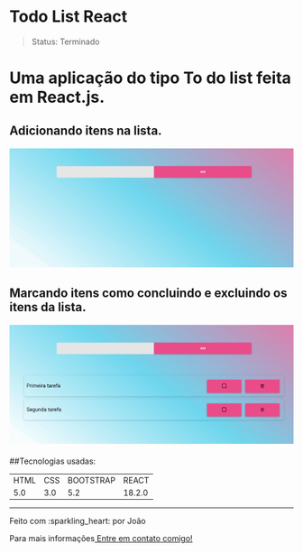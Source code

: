 
# Todo List React

> Status: Terminado
 
<h1>Uma aplicação do tipo To do list feita em React.js.</h1>




<h2>Adicionando itens na lista.</h2>

<h4 align="center">
    <img alt="readme"  title="readme" src="addLista.gif" >
</h4>

<h2>Marcando itens como concluindo e excluindo os itens da lista.</h2>
<h4 align="center">
    <img alt="readme"  title="readme" src="addLista2.gif" >
</h4>



 
##Tecnologias usadas:

<table>
 <tr>
  <td>HTML</td>
  <td>CSS</td>
  <td>BOOTSTRAP</td>
  <td>REACT</td>
  
 <tr>
  
 <tr>
  <td>5.0</td>
  <td>3.0</td>
  <td>5.2</td>
  <td>18.2.0</td>
 <tr>
 
</table>
 
<hr>

<p>Feito com :sparkling_heart: por João</p>

<p>Para mais informações<a href="https://www.linkedin.com/in/jo%C3%A3o-elias-maccari-99568a259/"> Entre em contato comigo!</a> </p>

 
